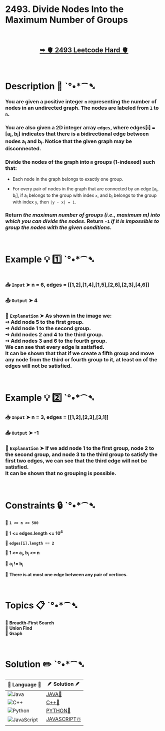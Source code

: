 # 2493. Divide Nodes Into the Maximum Number of Groups

</br>

<h2 align="center"> 

<a href="https://leetcode.com/problems/divide-nodes-into-the-maximum-number-of-groups/description/?envType=daily-question&envId=2025-01-30"><strong>➥ 🫀 2493 Leetcode Hard 🫀 </strong></a>
</h2>

</br>

# Description 📜 ˋ°•*⁀➷

### You are given a positive integer `n` representing the number of nodes in an undirected graph. The nodes are labeled from `1` to `n`.

### You are also given a 2D integer array `edges`, where edges[i] = [a<sub>i</sub>, b<sub>i</sub>] indicates that there is a bidirectional edge between nodes a<sub>i</sub> and b<sub>i</sub>. Notice that the given graph may be disconnected.

### Divide the nodes of the graph into `m` groups (1-indexed) such that:

- Each node in the graph belongs to exactly one group.

- For every pair of nodes in the graph that are connected by an edge [a<sub>i</sub>, b<sub>i</sub>], if a<sub>i</sub> belongs to the group with index `x`, and b<sub>i</sub> belongs to the group with index `y`, then `|y - x| = 1`.

### Return *the maximum number of groups (i.e., maximum m) into which you can divide the nodes*. Return `-1` *if it is impossible to group the nodes with the given conditions*.

</br>

# Example 💡 1️⃣ ˋ°•*⁀➷

<img src="" width="" height=""/>

  ### 📥 `Input`  ➤  n = 6, edges = [[1,2],[1,4],[1,5],[2,6],[2,3],[4,6]]

  ### 📤 `Output`  ➤ 4

  ### 🔦 `Explanation`  ➤ As shown in the image we:</br> ➺ Add node 5 to the first group.</br> ➺ Add node 1 to the second group.</br> ➺ Add nodes 2 and 4 to the third group.</br> ➺ Add nodes 3 and 6 to the fourth group.</br> We can see that every edge is satisfied.</br> It can be shown that that if we create a fifth group and move any node from the third or fourth group to it, at least on of the edges will not be satisfied.

</br>

# Example 💡 2️⃣ ˋ°•*⁀➷

  ### 📥 `Input` ➤ n = 3, edges = [[1,2],[2,3],[3,1]]

  ### 📤 `Output`  ➤ -1

  ### 🔦 `Explanation` ➤ If we add node 1 to the first group, node 2 to the second group, and node 3 to the third group to satisfy the first two edges, we can see that the third edge will not be satisfied.</br> It can be shown that no grouping is possible.

</br>

# Constraints 🔒 ˋ°•*⁀➷

🔹 **`1 <= n <= 500`** </br>

🔹 **1 <= edges.length <= 10<sup>4</sup>** </br>

🔹 **`edges[i].length == 2`** </br>

🔹 **1 <= a<sub>i</sub>, b<sub>i</sub> <= n** </br>

🔹 **a<sub>i</sub> != b<sub>i</sub>** </br>

🔹 **There is at most one edge between any pair of vertices.** </br>

</br>

# Topics 📋 ˋ°•*⁀➷

🔸 **Breadth-First Search**  </br>
🔸 **Union Find**  </br>
🔸 **Graph**  </br>

</br>

# Solution ✏️ ˋ°•*⁀➷

| 📒 Language 📒  | 🪶 Solution 🪶 |
| ------------- | ------------- |
|  ![Java](https://img.shields.io/badge/java-%23ED8B00.svg?style=for-the-badge&logo=openjdk&logoColor=white)  | [JAVA🍁](https://github.com/Prakhar-002/LEETCODE/blob/main/%F0%9F%8D%84%20Daily%20Challenge%202025%20%F0%9F%8D%B3/%F0%9F%94%AC%20Examine%20Thoroughly%20%F0%9F%A7%AC/01%20Jan%20%F0%9F%AA%BC/30%20-%2001%20-%202025%20---%202493.%20Divide%20Nodes%20Into%20the%20Maximum%20Number%20of%20Groups%20%E2%98%83%EF%B8%8F%20%F0%9F%8D%81%20%F0%9F%8D%B0%20%F0%9F%8E%B2/%F0%9F%8D%81JAVA%20-%202493.%20Divide%20Nodes%20Into%20the%20Maximum%20Number%20of%20Groups.java) |
|  ![C++](https://img.shields.io/badge/c++-%2300599C.svg?style=for-the-badge&logo=c%2B%2B&logoColor=white)  | [C++🎲](https://github.com/Prakhar-002/LEETCODE/blob/main/%F0%9F%8D%84%20Daily%20Challenge%202025%20%F0%9F%8D%B3/%F0%9F%94%AC%20Examine%20Thoroughly%20%F0%9F%A7%AC/01%20Jan%20%F0%9F%AA%BC/30%20-%2001%20-%202025%20---%202493.%20Divide%20Nodes%20Into%20the%20Maximum%20Number%20of%20Groups%20%E2%98%83%EF%B8%8F%20%F0%9F%8D%81%20%F0%9F%8D%B0%20%F0%9F%8E%B2/%F0%9F%8E%B2CPP%20-%202493.%20Divide%20Nodes%20Into%20the%20Maximum%20Number%20of%20Groups.cpp)  |
|  ![Python](https://img.shields.io/badge/python-3670A0?style=for-the-badge&logo=python&logoColor=ffdd54)    | [PYTHON🍰](https://github.com/Prakhar-002/LEETCODE/blob/main/%F0%9F%8D%84%20Daily%20Challenge%202025%20%F0%9F%8D%B3/%F0%9F%94%AC%20Examine%20Thoroughly%20%F0%9F%A7%AC/01%20Jan%20%F0%9F%AA%BC/30%20-%2001%20-%202025%20---%202493.%20Divide%20Nodes%20Into%20the%20Maximum%20Number%20of%20Groups%20%E2%98%83%EF%B8%8F%20%F0%9F%8D%81%20%F0%9F%8D%B0%20%F0%9F%8E%B2/%F0%9F%8D%B0PYTHON%20-%202493.%20Divide%20Nodes%20Into%20the%20Maximum%20Number%20of%20Groups.py) |
| ![JavaScript](https://img.shields.io/badge/javascript-%23323330.svg?style=for-the-badge&logo=javascript&logoColor=%23F7DF1E)   | [JAVASCRIPT☃️](https://github.com/Prakhar-002/LEETCODE/blob/main/%F0%9F%8D%84%20Daily%20Challenge%202025%20%F0%9F%8D%B3/%F0%9F%94%AC%20Examine%20Thoroughly%20%F0%9F%A7%AC/01%20Jan%20%F0%9F%AA%BC/30%20-%2001%20-%202025%20---%202493.%20Divide%20Nodes%20Into%20the%20Maximum%20Number%20of%20Groups%20%E2%98%83%EF%B8%8F%20%F0%9F%8D%81%20%F0%9F%8D%B0%20%F0%9F%8E%B2/%E2%98%83%EF%B8%8FJAVASCRIPT%20-%202493.%20Divide%20Nodes%20Into%20the%20Maximum%20Number%20of%20Gr.js) |

